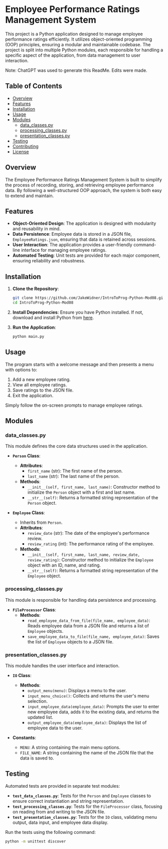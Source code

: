 # Employee Performance Ratings Management System

This project is a Python application designed to manage employee performance ratings efficiently. It utilizes object-oriented programming (OOP) principles, ensuring a modular and maintainable codebase. The project is split into multiple Python modules, each responsible for handling a specific aspect of the application, from data management to user interaction.

Note: ChatGPT was used to generate this ReadMe. Edits were made.

## Table of Contents

- [Overview](#overview)
- [Features](#features)
- [Installation](#installation)
- [Usage](#usage)
- [Modules](#modules)
  - [data_classes.py](#data_classespy)
  - [processing_classes.py](#processing_classespy)
  - [presentation_classes.py](#presentation_classespy)
- [Testing](#testing)
- [Contributing](#contributing)
- [License](#license)

## Overview

The Employee Performance Ratings Management System is built to simplify the process of recording, storing, and retrieving employee performance data. By following a well-structured OOP approach, the system is both easy to extend and maintain.

## Features

- **Object-Oriented Design**: The application is designed with modularity and reusability in mind.
- **Data Persistence**: Employee data is stored in a JSON file, `EmployeeRatings.json`, ensuring that data is retained across sessions.
- **User Interaction**: The application provides a user-friendly command-line interface for managing employee ratings.
- **Automated Testing**: Unit tests are provided for each major component, ensuring reliability and robustness.

## Installation

1. **Clone the Repository**:
   ```bash
   git clone https://github.com/JakeWidner/IntroToProg-Python-Mod08.git
   cd IntroToProg-Python-Mod08
2. **Install Dependencies**:
   Ensure you have Python installed. If not, download and install Python from [here](https://www.python.org/downloads/).

3. **Run the Application**:
   ```bash
   python main.py
   
## Usage

The program starts with a welcome message and then presents a menu with options to:
1. Add a new employee rating.
2. View all employee ratings.
3. Save ratings to the JSON file.
4. Exit the application.

Simply follow the on-screen prompts to manage employee ratings.

## Modules

### data_classes.py

This module defines the core data structures used in the application.

- **`Person` Class**:
  - **Attributes**:
    - `first_name` (str): The first name of the person.
    - `last_name` (str): The last name of the person.
  - **Methods**:
    - `__init__(self, first_name, last_name)`: Constructor method to initialize the `Person` object with a first and last name.
    - `__str__(self)`: Returns a formatted string representation of the `Person` object.

- **`Employee` Class**:
  - Inherits from `Person`.
  - **Attributes**:
    - `review_date` (str): The date of the employee's performance review.
    - `review_rating` (int): The performance rating of the employee.
  - **Methods**:
    - `__init__(self, first_name, last_name, review_date, review_rating)`: Constructor method to initialize the `Employee` object with an ID, name, and rating.
    - `__str__(self)`: Returns a formatted string representation of the `Employee` object.

### processing_classes.py

This module is responsible for handling data persistence and processing.

- **`FileProcessor` Class**:
  - **Methods**:
    - `read_employee_data_from_file(file_name, employee_data)`: Reads employee data from a JSON file and returns a list of `Employee` objects.
    - `save_employee_data_to_file(file_name, employee_data)`: Saves the list of `Employee` objects to a JSON file.

### presentation_classes.py

This module handles the user interface and interaction.

- **`IO` Class**:
  - **Methods**:
    - `output_menu(menu)`: Displays a menu to the user.
    - `input_menu_choice()`: Collects and returns the user's menu selection.
    - `input_employee_data(employee_data)`: Prompts the user to enter new employee data, adds it to the existing data, and returns the updated list.
    - `output_employee_data(employee_data)`: Displays the list of employee data to the user.

- **Constants**:
  - `MENU`: A string containing the main menu options.
  - `FILE_NAME`: A string containing the name of the JSON file that the data is saved to.

## Testing

Automated tests are provided in separate test modules:

- **`test_data_classes.py`**: Tests for the `Person` and `Employee` classes to ensure correct instantiation and string representation.
- **`test_processing_classes.py`**: Tests for the `FileProcessor` class, focusing on reading from and writing to the JSON file.
- **`test_presentation_classes.py`**: Tests for the `IO` class, validating menu output, data input, and employee data display.

Run the tests using the following command:
```bash
python -m unittest discover

